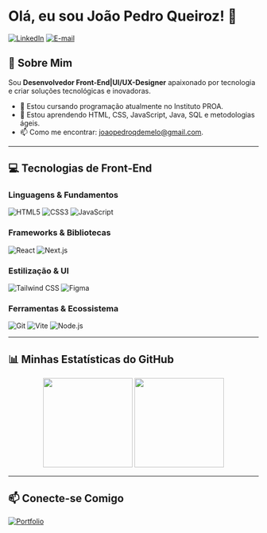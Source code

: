 # Olá, eu sou João Pedro Queiroz! 👋


[![LinkedIn](https://img.shields.io/badge/LinkedIn-%230077B5?style=for-the-badge&logo=linkedin&logoColor=white)](https://www.linkedin.com/in/joaopedroqdemelo/)
[![E-mail](https://img.shields.io/badge/-Email-%23333?style=for-the-badge&logo=gmail&logoColor=white)](mailto:[SEU-EMAIL@gmail.com])

## 🚀 Sobre Mim

Sou **Desenvolvedor Front-End|UI/UX-Designer** apaixonado por tecnologia e criar soluções tecnológicas e inovadoras.

* 🔭 Estou cursando programação atualmente no Instituto PROA.
* 🌱 Estou aprendendo HTML, CSS, JavaScript, Java, SQL e metodologias ágeis.
* 📫 Como me encontrar: joaopedroqdemelo@gmail.com.

---

## 💻 Tecnologias de Front-End

### Linguagens & Fundamentos
![HTML5](https://img.shields.io/badge/HTML5-%23E34F26?style=for-the-badge&logo=html5&logoColor=white)
![CSS3](https://img.shields.io/badge/CSS3-%231572B6?style=for-the-badge&logo=css3&logoColor=white)
![JavaScript](https://img.shields.io/badge/JavaScript-%23F7DF1E?style=for-the-badge&logo=javascript&logoColor=black)

### Frameworks & Bibliotecas
![React](https://img.shields.io/badge/React-%2361DAFB?style=for-the-badge&logo=react&logoColor=black)
![Next.js](https://img.shields.io/badge/Next.js-%23000000?style=for-the-badge&logo=next.js&logoColor=white)

### Estilização & UI
![Tailwind CSS](https://img.shields.io/badge/Tailwind_CSS-%2306B6D4?style=for-the-badge&logo=tailwind-css&logoColor=white)
![Figma](https://img.shields.io/badge/Figma-%23F24E1E?style=for-the-badge&logo=figma&logoColor=white)

### Ferramentas & Ecossistema
![Git](https://img.shields.io/badge/Git-%23F05033?style=for-the-badge&logo=git&logoColor=white)
![Vite](https://img.shields.io/badge/Vite-%23646CFF?style=for-the-badge&logo=vite&logoColor=white)
![Node.js](https://img.shields.io/badge/Node.js-%23339933?style=for-the-badge&logo=node.js&logoColor=white)

---

## 📊 Minhas Estatísticas do GitHub

<div align="center">
  <img height="180em" src="https://github-readme-stats.vercel.app/api?username=JotaPQueiroz&show_icons=true&theme=dracula&include_all_commits=true&count_private=true"/>
  <img height="180em" src="https://github-readme-stats.vercel.app/api/top-langs/?username=JotaPQueiroz&layout=compact&langs_count=7&theme=dracula"/>
</div>

---

## 📫 Conecte-se Comigo
[![Portfolio](https://img.shields.io/badge/Portfólio-%23000000?style=for-the-badge&logo=google-chrome&logoColor=white)]([SEU-LINK-PORTFOLIO])
